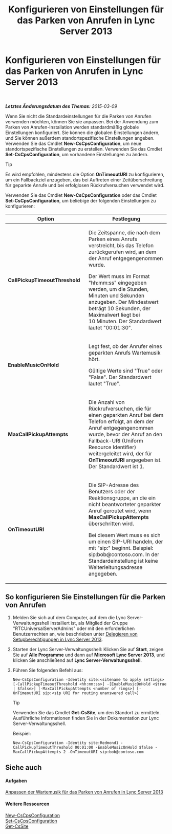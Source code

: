 ﻿---
title: Konfigurieren von Einstellungen für das Parken von Anrufen in Lync Server 2013
TOCTitle: Konfigurieren von Einstellungen für das Parken von Anrufen in Lync Server 2013
ms:assetid: 3bed9d09-8363-4fff-a220-f0f6d3a81241
ms:mtpsurl: https://technet.microsoft.com/de-de/library/Gg425886(v=OCS.15)
ms:contentKeyID: 49293740
ms.date: 05/19/2016
mtps_version: v=OCS.15
ms.translationtype: HT
---

# Konfigurieren von Einstellungen für das Parken von Anrufen in Lync Server 2013

 

_**Letztes Änderungsdatum des Themas:** 2015-03-09_

Wenn Sie nicht die Standardeinstellungen für die Parken von Anrufen verwenden möchten, können Sie sie anpassen. Bei der Anwendung zum Parken von Anrufen-Installation werden standardmäßig globale Einstellungen konfiguriert. Sie können die globalen Einstellungen ändern, und Sie können außerdem standortspezifische Einstellungen angeben. Verwenden Sie das Cmdlet **New-CsCpsConfiguration**, um neue standortspezifische Einstellungen zu erstellen. Verwenden Sie das Cmdlet **Set-CsCpsConfiguration**, um vorhandene Einstellungen zu ändern.


> [!TIP]
> Es wird empfohlen, mindestens die Option <STRONG>OnTimeoutURI</STRONG> zu konfigurieren, um ein Fallbackziel anzugeben, das bei Auftreten einer Zeitüberschreitung für geparkte Anrufe und bei erfolglosen Rückrufversuchen verwendet wird.



Verwenden Sie das Cmdlet **New-CsCpsConfiguration** oder das Cmdlet **Set-CsCpsConfiguration**, um beliebige der folgenden Einstellungen zu konfigurieren:


<table>
<colgroup>
<col style="width: 50%" />
<col style="width: 50%" />
</colgroup>
<thead>
<tr class="header">
<th>Option</th>
<th>Festlegung</th>
</tr>
</thead>
<tbody>
<tr class="odd">
<td><p><strong>CallPickupTimeoutThreshold</strong></p></td>
<td><p>Die Zeitspanne, die nach dem Parken eines Anrufs verstreicht, bis das Telefon zurückgerufen wird, an dem der Anruf entgegengenommen wurde.</p>
<p>Der Wert muss im Format &quot;hh:mm:ss&quot; eingegeben werden, um die Stunden, Minuten und Sekunden anzugeben. Der Mindestwert beträgt 10 Sekunden, der Maximalwert liegt bei 10 Minuten. Der Standardwert lautet &quot;00:01:30&quot;.</p></td>
</tr>
<tr class="even">
<td><p><strong>EnableMusicOnHold</strong></p></td>
<td><p>Legt fest, ob der Anrufer eines geparkten Anrufs Wartemusik hört.</p>
<p>Gültige Werte sind &quot;True&quot; oder &quot;False&quot;. Der Standardwert lautet &quot;True&quot;.</p></td>
</tr>
<tr class="odd">
<td><p><strong>MaxCallPickupAttempts</strong></p></td>
<td><p>Die Anzahl von Rückrufversuchen, die für einen geparkten Anruf bei dem Telefon erfolgt, an dem der Anruf entgegengenommen wurde, bevor der Anruf an den Fallback-URI (Uniform Resource Identifier) weitergeleitet wird, der für <strong>OnTimeoutURI</strong> angegeben ist. Der Standardwert ist 1.</p></td>
</tr>
<tr class="even">
<td><p><strong>OnTimeoutURI</strong></p></td>
<td><p>Die SIP-Adresse des Benutzers oder der Reaktionsgruppe, an die ein nicht beantworteter geparkter Anruf geroutet wird, wenn <strong>MaxCallPickupAttempts</strong> überschritten wird.</p>
<p>Bei diesem Wert muss es sich um einen SIP-URI handeln, der mit &quot;sip:&quot; beginnt. Beispiel: sip:bob@contoso.com. In der Standardeinstellung ist keine Weiterleitungsadresse angegeben.</p></td>
</tr>
</tbody>
</table>


## So konfigurieren Sie Einstellungen für die Parken von Anrufen

1.  Melden Sie sich auf dem Computer, auf dem die Lync Server-Verwaltungsshell installiert ist, als Mitglied der Gruppe "RTCUniversalServerAdmins" oder mit den erforderlichen Benutzerrechten an, wie beschrieben unter [Delegieren von Setupberechtigungen in Lync Server 2013](lync-server-2013-delegate-setup-permissions.md).

2.  Starten der Lync Server-Verwaltungsshell: Klicken Sie auf **Start**, zeigen Sie auf **Alle Programme** und dann auf **Microsoft Lync Server 2013**, und klicken Sie anschließend auf **Lync Server-Verwaltungsshell**.

3.  Führen Sie folgenden Befehl aus:
    
        New-CsCpsConfiguration -Identity site:<sitename to apply settings> [-CallPickupTimeoutThreshold <hh:mm:ss>] -[EnableMusicOnHold <$true | $false>] [-MaxCallPickupAttempts <number of rings>] [-OnTimeoutURI sip:<sip URI for routing unanswered call>]
    

    > [!TIP]
    > Verwenden Sie das Cmdlet <STRONG>Get-CsSite</STRONG>, um den Standort zu ermitteln. Ausführliche Informationen finden Sie in der Dokumentation zur Lync Server-Verwaltungsshell.

    
    Beispiel:
    
        New-CsCpsConfiguration -Identity site:Redmond1 -CallPickupTimeoutThreshold 00:01:00 -EnableMusicOnHold $false -MaxCallPickupAttempts 2 -OnTimeoutURI sip:bob@contoso.com

## Siehe auch

#### Aufgaben

[Anpassen der Wartemusik für das Parken von Anrufen in Lync Server 2013](lync-server-2013-customize-call-park-music-on-hold.md)  

#### Weitere Ressourcen

[New-CsCpsConfiguration](https://docs.microsoft.com/en-us/powershell/module/skype/New-CsCpsConfiguration)  
[Set-CsCpsConfiguration](set-cscpsconfiguration.md)  
[Get-CsSite](https://docs.microsoft.com/en-us/powershell/module/skype/Get-CsSite)

